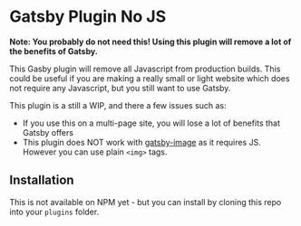 # Gatsby Plugin No JS

**Note: You probably do not need this! Using this plugin will remove a lot of the benefits of Gatsby.**

This Gasby plugin will remove all Javascript from production builds. This could be useful if you are making a really small or light website which does not require any Javascript, but you still want to use Gatsby.

This plugin is a still a WIP, and there a few issues such as:
- If you use this on a multi-page site, you will lose a lot of benefits that Gatsby offers
- This plugin does NOT work with [gatsby-image](https://www.gatsbyjs.org/packages/gatsby-image/) as it requires JS. However you can use plain `<img>` tags.


## Installation

This is not available on NPM yet - but you can install by cloning this repo into your `plugins` folder.
